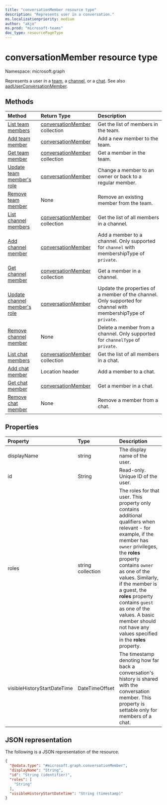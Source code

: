 ```yaml
---
title: "conversationMember resource type"
description: "Represents user in a conversation."
ms.localizationpriority: medium
author: "akjo"
ms.prod: "microsoft-teams"
doc_type: resourcePageType
---
```


# conversationMember resource type

Namespace: microsoft.graph

Represents a user in a [team](team.md), a [channel](channel.md), or a [chat](chat.md).
See also [aadUserConversationMember](aaduserconversationmember.md).

## Methods

| Method       | Return Type  |Description|
|:---------------|:--------|:----------|
|[List team members](../api/team-list-members.md)|[conversationMember](../resources/conversationmember.md) collection|Get the list of members in the team.|
|[Add team member](../api/team-post-members.md)|[conversationMember](../resources/conversationmember.md)|Add a new member to the team.|
|[Get team member](../api/team-get-members.md) | [conversationMember](conversationmember.md) collection | Get a member in the team.|
|[Update team member's role](../api/team-update-members.md)|[conversationMember](../resources/conversationmember.md)|Change a member to an owner or back to a regular member.|
|[Remove team member](../api/team-delete-members.md)|None|Remove an existing member from the team.|
|[List channel members](../api/channel-list-members.md) | [conversationMember](conversationmember.md) collection | Get the list of all members in a channel.|
|[Add channel member](../api/channel-post-members.md) | [conversationMember](conversationmember.md) | Add a member to a channel. Only supported for `channel` with membershipType of `private`.|
|[Get channel member](../api/channel-get-members.md) | [conversationMember](conversationmember.md) collection | Get a member in a channel.|
|[Update channel member's role](../api/channel-update-members.md) | [conversationMember](conversationmember.md) | Update the properties of a member of the channel. Only supported for channel with membershipType of `private`.|
|[Remove channel member](../api/channel-delete-members.md) | None | Delete a member from a channel. Only supported for `channelType` of `private`.|
|[List chat members](../api/chat-list-members.md) | [conversationMember](conversationmember.md) collection | Get the list of all members in a chat.|
|[Add chat member](../api/chat-post-members.md) | Location header | Add a member to a chat.| 
|[Get chat member](../api/chat-get-members.md) | [conversationMember](conversationmember.md) | Get a member in a chat.|
|[Remove chat member](../api/chat-delete-members.md) | None | Remove a member from a chat.| 

## Properties

| Property   | Type |Description|
|:---------------|:--------|:----------|
|displayName| string | The display name of the user. |
|id|String| Read-only. Unique ID of the user.|
|roles| string collection | The roles for that user. This property only contains additional qualifiers when relevant - for example, if the member has `owner` privileges, the **roles** property contains `owner` as one of the values. Similarly, if the member is a guest, the **roles** property contains `guest` as one of the values. A basic member should not have any values specified in the **roles** property.  |
|visibleHistoryStartDateTime| DateTimeOffset | The timestamp denoting how far back a conversation's history is shared with the conversation member. This property is settable only for members of a chat. |

## JSON representation

The following is a JSON representation of the resource.

<!-- {
  "blockType": "resource",
  "keyProperty": "id",
  "@odata.type": "microsoft.graph.conversationMember",
  "baseType": "microsoft.graph.entity",
  "openType": false
}
-->
``` json
{
  "@odata.type": "#microsoft.graph.conversationMember",
  "displayName": "String",
  "id": "String (identifier)",
  "roles": [
    "String"
  ],
  "visibleHistoryStartDateTime": "String (timestamp)"
}
```

<!-- uuid: 16cd6b66-4b1a-43a1-adaf-3a886856ed98
2019-02-04 14:57:30 UTC -->
<!-- {
  "type": "#page.annotation",
  "description": "conversationMember resource",
  "keywords": "",
  "section": "documentation",
  "tocPath": ""
}-->

